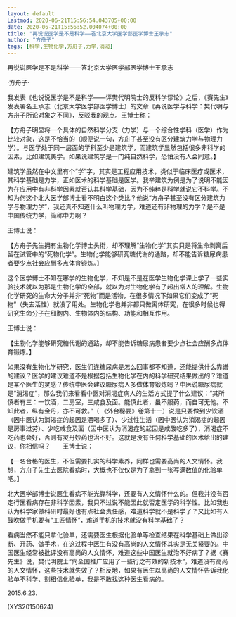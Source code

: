 ```yaml
---
layout: default
Lastmod: 2020-06-21T15:56:54.043705+00:00
date: 2020-06-21T15:56:52.004074+00:00
title: "再说说医学是不是科学——答北京大学医学部医学博士王承志"
author: "方舟子"
tags: [科学,生物化学,方舟子,力学,消渴]
---
```


再说说医学是不是科学——答北京大学医学部医学博士王承志

·方舟子·

我发表《也说说医学是不是科学——评樊代明院士的反科学谬论》之后，《赛先生》发表署名王承志（北京大学医学部医学博士）的文章《再说医学与科学：樊代明与方舟子所论对象之不同》，反驳我的观点。王博士称：

【方舟子明显将一个具体的自然科学分支（力学）与一个综合性学科（医学）作为比较对象，这是不恰当的（顺便说一句，方舟子甚至没有区分建筑力学与物理力学）。与医学处于同一层面的学科至少是建筑学，而建筑学显然包括很多非科学的因素，比如建筑美学。如果说建筑学是一门纯自然科学，恐怕没有人会同意。】

建筑学虽然在中文里有个“学”字，其实是工程应用技术，类似于临床医疗或医术，其科学基础是力学，正如医术的科学基础是医学。我举建筑为例是为了说明不能因为在应用中有非科学因素就否认其科学基础，因为不纯粹是科学就说它不科学。不知为何这个北大医学部博士看不明白这个类比？他说“方舟子甚至没有区分建筑力学与物理力学”，我还真不知道什么叫物理力学，难道还有非物理的力学？是不是中国传统力学，简称中力啊？

王博士说：

【方舟子先生拥有生物化学博士头衔，却不理解“生物化学”其实只是将生命剥离后留在试管中的“死物化学”。生物化学能够研究糖代谢的通路，却不能告诉糖尿病患者要少点社会应酬多点体育锻炼。】

这个医学博士不知在哪学的生物化学，不知是不是在医学生物化学课上学了一些实验技术就以为那是生物化学的全部，就以为对生物化学有了超出常人的理解。生物化学研究的生命大分子并非“死物”而是活物，在很多情况下如果它们变成了“死物”（失去活性）就没了用处。生物化学也并非都只做离体研究，在很多时候也得研究生命分子在细胞内、生物体内的结构、功能和相互作用。

王博士说：

【生物化学能够研究糖代谢的通路，却不能告诉糖尿病患者要少点社会应酬多点体育锻炼。】

如果没有生物化学研究，医生们连糖尿病是怎么回事都不知道，还能提供什么靠谱的建议？医学的建议难道不是根据包括生物化学在内的科学研究结果做出的？难道是某个医生的灵感？传统中医会建议糖尿病人多做体育锻炼吗？中医说糖尿病就是“消渴症”，那么我们来看看中医对消渴症病人的生活方式提了什么建议：“其所慎者有三：一饮酒，二房室，三咸食及面。能慎此者，虽不服药，而自可无他。不知此者，纵有金丹，亦不可救。”（ 《外台秘要》卷第十一）说是只要做到少饮酒（因中医认为消渴症的起因是酒喝多了）、少过性生活（因中医认为消渴症的起因是房事过劳）、少吃咸食及面（因中医认为消渴症的起因是咸酸吃多了），消渴症不吃药也会好，否则有灵丹妙药也治不好。这就是没有任何科学基础的医术给出的建议，你相信吗？　　王博士说：

【一名合格的医生，不但需要扎实的科学素养，同样也需要高尚的人文情怀。我想，方舟子先生去医院看病时，大概也不仅仅是为了拿到一张写满数值的化验单吧。】

北大医学部博士说医生看病不能光靠科学，还要有人文情怀什么的。但我并没有否定行医看病存在非科学因素，我只不过说不能因此就否定医学的科学性。比如我也认为科学家做科研时最好也有点社会责任感，难道科学就不是科学了？又比如有人鼓吹做手机要有“工匠情怀”，难道手机的技术就没有科学基础了？

看病当然不能只拿化验单，还需要医生根据化验单等检查结果在科学基础上做出诊断、开药、做手术，在这过程中医生有没有高尚的人文情怀其实是无关紧要的。中国医生经常被批评没有高尚的人文情怀，难道这些中国医生就治不好病了？据《赛先生》说，樊代明院士“向全国推广应用了一些行之有效的新技术”，难道没有高尚的人文情怀，这些技术就失效了？相反地，如果有医生以高尚的人文情怀告诉我化验单不科学、别相信化验单，我是不敢找这种医生看病的。

2015.6.23.

(XYS20150624)

